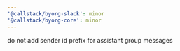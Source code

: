 ```yaml
---
'@callstack/byorg-slack': minor
'@callstack/byorg-core': minor
---
```


do not add sender id prefix for assistant group messages
